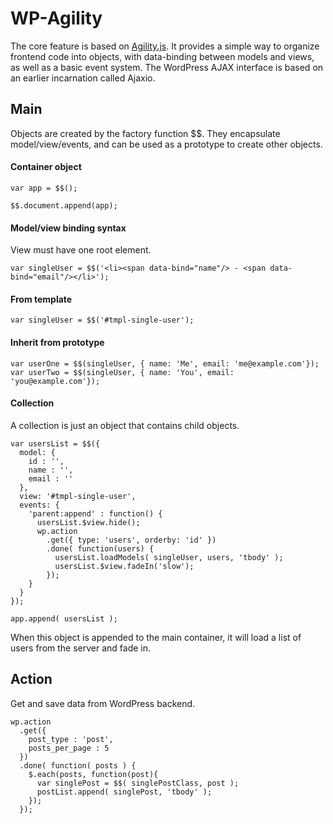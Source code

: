 # WP-Agility

The core feature is based on [Agility.js](http://agilityjs.com). It provides a simple way to organize frontend code into objects, with data-binding between models and views, as well as a basic event system. The WordPress AJAX interface is based on an earlier incarnation called Ajaxio.

## Main

Objects are created by the factory function $$.  They encapsulate model/view/events, and can be used as a prototype to create other objects.

#### Container object

```
var app = $$();

$$.document.append(app);
```

#### Model/view binding syntax

View must have one root element.

```
var singleUser = $$('<li><span data-bind="name"/> - <span data-bind="email"/></li>');
```

#### From template

```
var singleUser = $$('#tmpl-single-user');
```

#### Inherit from prototype

```
var userOne = $$(singleUser, { name: 'Me', email: 'me@example.com'});
var userTwo = $$(singleUser, { name: 'You', email: 'you@example.com'});
```

#### Collection

A collection is just an object that contains child objects.

```
var usersList = $$({
  model: {
    id : '',
    name : '',
    email : ''
  },
  view: '#tmpl-single-user',
  events: {
    'parent:append' : function() {
      usersList.$view.hide();
      wp.action
        .get({ type: 'users', orderby: 'id' })
        .done( function(users) {
          usersList.loadModels( singleUser, users, 'tbody' );
          usersList.$view.fadeIn('slow');
        });
    }
  }
});

app.append( usersList );
```

When this object is appended to the main container, it will load a list of users from the server and fade in.

## Action

Get and save data from WordPress backend.

```
wp.action
  .get({
    post_type : 'post',
    posts_per_page : 5
  })
  .done( function( posts ) {
    $.each(posts, function(post){
      var singlePost = $$( singlePostClass, post );
      postList.append( singlePost, 'tbody' );
    });
  });
```
